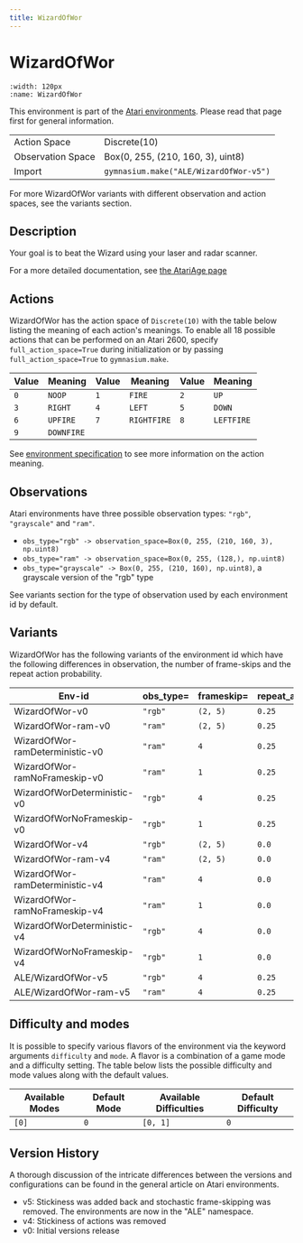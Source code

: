 ```yaml
---
title: WizardOfWor
---
```


# WizardOfWor

```{figure} ../_static/videos/environments/wizard_of_wor.gif
:width: 120px
:name: WizardOfWor
```

This environment is part of the <a href='..'>Atari environments</a>. Please read that page first for general information.

|   |   |
|---|---|
| Action Space | Discrete(10) |
| Observation Space | Box(0, 255, (210, 160, 3), uint8) |
| Import | `gymnasium.make("ALE/WizardOfWor-v5")` |

For more WizardOfWor variants with different observation and action spaces, see the variants section.

## Description

Your goal is to beat the Wizard using your laser and radar scanner.

For a more detailed documentation, see [the AtariAge page](https://atariage.com/manual_html_page.php?SoftwareLabelID=598)

## Actions

WizardOfWor has the action space of `Discrete(10)` with the table below listing the meaning of each action's meanings.
To enable all 18 possible actions that can be performed on an Atari 2600, specify `full_action_space=True` during
initialization or by passing `full_action_space=True` to `gymnasium.make`.

| Value   | Meaning    | Value   | Meaning     | Value   | Meaning    |
|---------|------------|---------|-------------|---------|------------|
| `0`     | `NOOP`     | `1`     | `FIRE`      | `2`     | `UP`       |
| `3`     | `RIGHT`    | `4`     | `LEFT`      | `5`     | `DOWN`     |
| `6`     | `UPFIRE`   | `7`     | `RIGHTFIRE` | `8`     | `LEFTFIRE` |
| `9`     | `DOWNFIRE` |         |             |         |            |

See [environment specification](../env-spec) to see more information on the action meaning.

## Observations

Atari environments have three possible observation types: `"rgb"`, `"grayscale"` and `"ram"`.

- `obs_type="rgb" -> observation_space=Box(0, 255, (210, 160, 3), np.uint8)`
- `obs_type="ram" -> observation_space=Box(0, 255, (128,), np.uint8)`
- `obs_type="grayscale" -> Box(0, 255, (210, 160), np.uint8)`, a grayscale version of the "rgb" type

See variants section for the type of observation used by each environment id by default.


## Variants

WizardOfWor has the following variants of the environment id which have the following differences in observation,
the number of frame-skips and the repeat action probability.

| Env-id                          | obs_type=   | frameskip=   | repeat_action_probability=   |
|---------------------------------|-------------|--------------|------------------------------|
| WizardOfWor-v0                  | `"rgb"`     | `(2, 5)`     | `0.25`                       |
| WizardOfWor-ram-v0              | `"ram"`     | `(2, 5)`     | `0.25`                       |
| WizardOfWor-ramDeterministic-v0 | `"ram"`     | `4`          | `0.25`                       |
| WizardOfWor-ramNoFrameskip-v0   | `"ram"`     | `1`          | `0.25`                       |
| WizardOfWorDeterministic-v0     | `"rgb"`     | `4`          | `0.25`                       |
| WizardOfWorNoFrameskip-v0       | `"rgb"`     | `1`          | `0.25`                       |
| WizardOfWor-v4                  | `"rgb"`     | `(2, 5)`     | `0.0`                        |
| WizardOfWor-ram-v4              | `"ram"`     | `(2, 5)`     | `0.0`                        |
| WizardOfWor-ramDeterministic-v4 | `"ram"`     | `4`          | `0.0`                        |
| WizardOfWor-ramNoFrameskip-v4   | `"ram"`     | `1`          | `0.0`                        |
| WizardOfWorDeterministic-v4     | `"rgb"`     | `4`          | `0.0`                        |
| WizardOfWorNoFrameskip-v4       | `"rgb"`     | `1`          | `0.0`                        |
| ALE/WizardOfWor-v5              | `"rgb"`     | `4`          | `0.25`                       |
| ALE/WizardOfWor-ram-v5          | `"ram"`     | `4`          | `0.25`                       |

## Difficulty and modes

It is possible to specify various flavors of the environment via the keyword arguments `difficulty` and `mode`.
A flavor is a combination of a game mode and a difficulty setting. The table below lists the possible difficulty and mode values
along with the default values.

| Available Modes   | Default Mode   | Available Difficulties   | Default Difficulty   |
|-------------------|----------------|--------------------------|----------------------|
| `[0]`             | `0`            | `[0, 1]`                 | `0`                  |

## Version History

A thorough discussion of the intricate differences between the versions and configurations can be found in the general article on Atari environments.

* v5: Stickiness was added back and stochastic frame-skipping was removed. The environments are now in the "ALE" namespace.
* v4: Stickiness of actions was removed
* v0: Initial versions release
